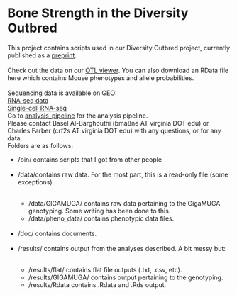 # Bone Strength in the Diversity Outbred
This project contains scripts used in our Diversity Outbred project, currently published as a [preprint](https://www.biorxiv.org/content/10.1101/2020.06.24.169839v1).<br><br>
Check out the data on our [QTL viewer](http://qtlviewer.uvadcos.io). You can also download an RData file here which contains Mouse phenotypes and allele probabilities.<br><br>
Sequencing data is available on GEO:<br>
    [RNA-seq data](https://www.ncbi.nlm.nih.gov/geo/query/acc.cgi?acc=GSE152708)<br>
    [Single-cell RNA-seq](https://www.ncbi.nlm.nih.gov/geo/query/acc.cgi?acc=GSE152806)<br>
Go to [analysis_pipeline](/doc/analysis_pipeline.md) for the analysis pipeline.<br>
Please contact Basel Al-Barghouthi (bma8ne AT virginia DOT edu) or Charles Farber (crf2s AT virginia DOT edu) with any questions, or for any data.<br>
Folders are as follows:
<ul>
<li>/bin/ contains scripts that I got from other people</li><br>
<li>/data/contains raw data. For the most part, this is a read-only file (some exceptions).</li>
<ul><br>
<li>/data/GIGAMUGA/ contains raw data pertaining to the GigaMUGA genotyping. Some writing has been done to this.</li>
<li>/data/pheno_data/ contains phenotypic data files.</li>
</ul><br>      
<li>/doc/ contains documents.</li><br> 
<li>/results/ contains output from the analyses described. A bit messy but:</li>
<ul><br>
<li>/results/flat/ contains flat file outputs (.txt, .csv, etc).</li>
<li>/results/GIGAMUGA/ contains output pertaining to the genotyping.</li>
<li>/results/Rdata contains .Rdata and .Rds output.</li>
</ul>
</ul>




